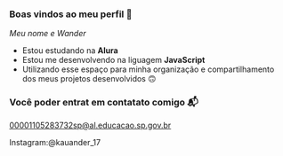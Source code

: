 ### Boas vindos ao meu perfil 🥰

_Meu nome e Wander_

- Estou estudando na **Alura**
- Estou me desenvolvendo na liguagem **JavaScript**
- Utilizando esse espaço para minha organização e compartilhamento dos meus projetos desenvolvidos 🙃
  
 ### Você poder entrat em contatato comigo 📬

00001105283732sp@al.educacao.sp.gov.br

Instagram:@kauander_17
